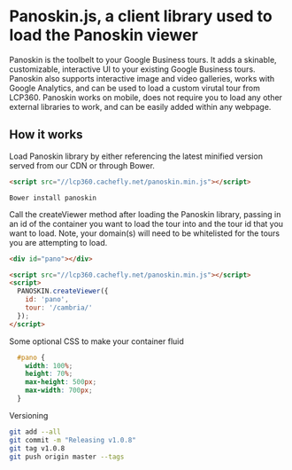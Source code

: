 # Panoskin.js, a client library used to load the Panoskin viewer
Panoskin is the toolbelt to your Google Business tours. It adds a skinable, customizable, interactive UI to your existing Google Business tours. Panoskin also supports interactive image and video galleries, works with Google Analytics, and can be used to load a custom virutal tour from LCP360. Panoskin works on mobile, does not require you to load any other external libraries to work, and can be easily added within any webpage.

## How it works
Load Panoskin library by either referencing the latest minified version served from our CDN or through Bower.

```html
<script src="//lcp360.cachefly.net/panoskin.min.js"></script>
```

`Bower install panoskin`

Call the createViewer method after loading the Panoskin library, passing in an id of the container you want to load the tour into and the tour id that you want to load. Note, your domain(s) will need to be whitelisted for the tours you are attempting to load.

```html
<div id="pano"></div>

<script src="//lcp360.cachefly.net/panoskin.min.js"></script>
<script>
  PANOSKIN.createViewer({
    id: 'pano',
    tour: '/cambria/'
  });
</script>
```

Some optional CSS to make your container fluid

```css
  #pano {
    width: 100%;
    height: 70%;
    max-height: 500px;
    max-width: 700px;
  }
```
Versioning
```bash
git add --all
git commit -m "Releasing v1.0.8"
git tag v1.0.8
git push origin master --tags
```
